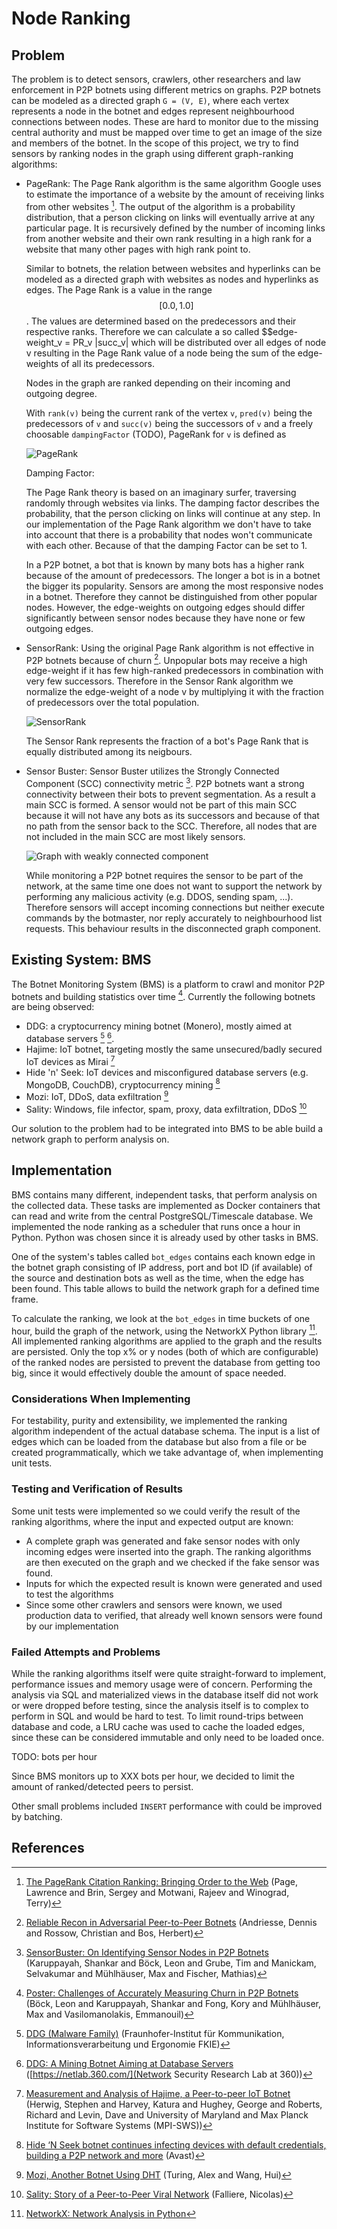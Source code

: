 # Node Ranking

## Problem

The problem is to detect sensors, crawlers, other researchers and law enforcement in P2P botnets using different metrics on graphs.
P2P botnets can be modeled as a directed graph `G = (V, E)`, where each vertex represents a node in the botnet and edges represent neighbourhood connections between nodes.
These are hard to monitor due to the missing central authority and must be mapped over time to get an image of the size and members of the botnet.
In the scope of this project, we try to find sensors by ranking nodes in the graph using different graph-ranking algorithms:

* PageRank:
    The Page Rank algorithm is the same algorithm Google uses to estimate the importance of a website by the amount of receiving links from other websites [^pagerank].
    The output of the algorithm is a probability distribution, that a person clicking on links will eventually arrive at any particular page.
    It is recursively defined by the number of incoming links from another website and their own rank resulting in a high rank for a website that many other pages with high rank point to.

    Similar to botnets, the relation between websites and hyperlinks can be modeled as a directed graph with websites as nodes and hyperlinks as edges.
    The Page Rank is a value in the range $$[0.0,1.0]$$. The values are determined based on the predecessors and their respective ranks.
    Therefore we can calculate a so called $$edge-weight_v = PR_v \|succ_v| which will be distributed over all edges of node v resulting in the Page Rank value of a node being the sum of the edge-weights of all its predecessors.

    Nodes in the graph are ranked depending on their incoming and outgoing degree.

    With `rank(v)` being the current rank of the vertex `v`, `pred(v)` being the predecessors of `v` and `succ(v)` being the successors of `v` and a freely choosable `dampingFactor` (TODO), PageRank for `v` is defined as

    ![PageRank](./pagerank.svg)

    Damping Factor:

    The Page Rank theory is based on an imaginary surfer, traversing randomly through websites via links.
    The damping factor describes the probability, that the person clicking on links will continue at any step.
    In our implementation of the Page Rank algorithm we don't have to take into account that there is a probability that nodes won't communicate with each other.
    Because of that the damping Factor can be set to 1.

    In a P2P botnet, a bot that is known by many bots has a higher rank because of the amount of predecessors. The longer a bot is in a botnet the bigger its popularity. Sensors are among the most responsive nodes in a botnet.
    Therefore they cannot be distinguished from other popular nodes. However, the edge-weights on outgoing edges should differ significantly between sensor nodes because they have none or few outgoing edges.

* SensorRank:
    Using the original Page Rank algorithm is not effective in P2P botnets because of churn [^recon].
    Unpopular bots may receive a high edge-weight if it has few high-ranked predecessors in combination with very few successors.
    Therefore in the Sensor Rank algorithm we normalize the edge-weight of a node v by multiplying it with the fraction of predecessors over the total population.

    ![SensorRank](./sensorrank.svg)

    The Sensor Rank represents the fraction of a bot's Page Rank that is equally distributed among its neigbours.

* Sensor Buster:
    Sensor Buster utilizes the Strongly Connected Component (SCC) connectivity metric [^sensorbuster].
    P2P botnets want a strong connectivity between their bots to prevent segmentation.
    As a result a main SCC is formed.
    A sensor would not be part of this main SCC because it will not have any bots as its successors and because of that no path from the sensor back to the SCC.
    Therefore, all nodes that are not included in the main SCC are most likely sensors.

    ![Graph with weakly connected component](./weaklyconnected.png)

    While monitoring a P2P botnet requires the sensor to be part of the network, at the same time one does not want to support the network by performing any malicious activity (e.g. DDOS, sending spam, ...).
    Therefore sensors will accept incoming connections but neither execute commands by the botmaster, nor reply accurately to neighbourhood list requests.
    This behaviour results in the disconnected graph component.


## Existing System: BMS

The Botnet Monitoring System (BMS) is a platform to crawl and monitor P2P botnets and building statistics over time [^bms].
Currently the following botnets are being observed:

* DDG: a cryptocurrency mining botnet (Monero), mostly aimed at database servers [^ddg] [^ddg_netlab].
* Hajime: IoT botnet, targeting mostly the same unsecured/badly secured IoT devices as Mirai [^hajime]
* Hide 'n' Seek: IoT devices and misconfigured database servers (e.g. MongoDB, CouchDB), cryptocurrency mining [^hns]
* Mozi: IoT, DDoS, data exfiltration [^mozi]
* Sality: Windows, file infector, spam, proxy, data exfiltration, DDoS [^sality]

Our solution to the problem had to be integrated into BMS to be able build a network graph to perform analysis on.


## Implementation

BMS contains many different, independent tasks, that perform analysis on the collected data.
These tasks are implemented as Docker containers that can read and write from the central PostgreSQL/Timescale database.
We implemented the node ranking as a scheduler that runs once a hour in Python.
Python was chosen since it is already used by other tasks in BMS.

One of the system's tables called `bot_edges` contains each known edge in the botnet graph consisting of IP address, port and bot ID (if available) of the source and destination bots as well as the time,
when the edge has been found.
This table allows to build the network graph for a defined time frame.

To calculate the ranking, we look at the `bot_edges` in time buckets of one hour, build the graph of the network, using the NetworkX Python library [^nx].
All implemented ranking algorithms are applied to the graph and the results are persisted.
Only the top x% or y nodes (both of which are configurable) of the ranked nodes are persisted to prevent the database from getting too big, since it would effectively double the amount of space needed.

### Considerations When Implementing

For testability, purity and extensibility, we implemented the ranking algorithm independent of the actual database schema.
The input is a list of edges which can be loaded from the database but also from a file or be created programmatically, which we take advantage of, when implementing unit tests.

### Testing and Verification of Results

Some unit tests were implemented so we could verify the result of the ranking algorithms, where the input and expected output are known:

* A complete graph was generated and fake sensor nodes with only incoming edges were inserted into the graph. The ranking algorithms are then executed on the graph and we checked if the fake sensor was found.
* Inputs for which the expected result is known were generated and used to test the algorithms
* Since some other crawlers and sensors were known, we used production data to verified, that already well known sensors were found by our implementation


### Failed Attempts and Problems

While the ranking algorithms itself were quite straight-forward to implement, performance issues and memory usage were of concern.
Performing the analysis via SQL and materialized views in the database itself did not work or were dropped before testing, since the analysis itself is to complex to perform in SQL and would be hard to test.
To limit round-trips between database and code, a LRU cache was used to cache the loaded edges, since these can be considered immutable and only need to be loaded once.

TODO: bots per hour

Since BMS monitors up to XXX bots per hour, we decided to limit the amount of ranked/detected peers to persist.

Other small problems included `INSERT` performance with could be improved by batching.

## References

[^recon]: [Reliable Recon in Adversarial Peer-to-Peer Botnets](https://doi.org/10.1145/2815675.2815682) (Andriesse, Dennis and Rossow, Christian and Bos, Herbert)
[^sensorbuster]: [SensorBuster: On Identifying Sensor Nodes in P2P Botnets](https://doi.org/10.1145/3098954.3098991) (Karuppayah, Shankar and Böck, Leon and Grube, Tim and Manickam, Selvakumar and Mühlhäuser, Max and Fischer, Mathias)
[^pagerank]: [The PageRank Citation Ranking: Bringing Order to the Web](http://ilpubs.stanford.edu:8090/422/1/1999-66.pdf) (Page, Lawrence and Brin, Sergey and Motwani, Rajeev and Winograd, Terry)
[^bms]: [Poster: Challenges of Accurately Measuring Churn in P2P Botnets](https://dl.acm.org/doi/10.1145/3319535.3363281) (Böck, Leon and Karuppayah, Shankar and Fong, Kory and Mühlhäuser, Max and Vasilomanolakis, Emmanouil)
[^nx]: [NetworkX: Network Analysis in Python](https://networkx.org/)
[^ddg]: [DDG (Malware Family)](https://malpedia.caad.fkie.fraunhofer.de/details/elf.ddg) (Fraunhofer-Institut für Kommunikation, Informationsverarbeitung und Ergonomie FKIE)
[^ddg_netlab]: [DDG: A Mining Botnet Aiming at Database Servers](https://blog.netlab.360.com/ddg-a-mining-botnet-aiming-at-database-servers/) ([https://netlab.360.com/](Network Security Research Lab at 360))
[^hajime]: [Measurement and Analysis of Hajime, a Peer-to-peer IoT Botnet](https://par.nsf.gov/servlets/purl/10096257) (Herwig, Stephen and Harvey, Katura and Hughey, George and Roberts, Richard and Levin, Dave and University of Maryland and Max Planck Institute for Software Systems (MPI-SWS))
[^hns]: [Hide ‘N Seek botnet continues infecting devices with default credentials, building a P2P network and more](https://blog.avast.com/hide-n-seek-botnet-continues) (Avast)
[^mozi]: [Mozi, Another Botnet Using DHT](https://blog.netlab.360.com/mozi-another-botnet-using-dht/) (Turing, Alex and Wang, Hui)
[^sality]: [Sality: Story of a Peer-to-Peer Viral Network](https://web.archive.org/web/20120403180815/http://www.symantec.com/content/en/us/enterprise/media/security_response/whitepapers/sality_peer_to_peer_viral_network.pdf) (Falliere, Nicolas)
